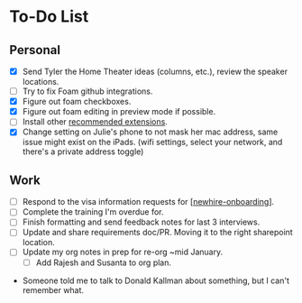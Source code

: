 # To-Do List

## Personal

- [x] Send Tyler the Home Theater ideas (columns, etc.), review the speaker locations.
- [ ] Try to fix Foam github integrations.
- [x] Figure out foam checkboxes.
- [x] Figure out foam editing in preview mode if possible.
- [ ] Install other [recommended extensions](https://foambubble.github.io/foam/recommended-extensions).
- [x] Change setting on Julie's phone to not mask her mac address, same issue might exist on the iPads. (wifi settings, select your network, and there's a private address toggle)

## Work

- [ ] Respond to the visa information requests for [[newhire-onboarding]].
- [ ] Complete the training I'm overdue for.
- [ ] Finish formatting and send feedback notes for last 3 interviews.
- [ ] Update and share requirements doc/PR. Moving it to the right sharepoint location.
- [ ] Update my org notes in prep for re-org ~mid January.
  - [ ] Add Rajesh and Susanta to org plan.
-  Someone told me to talk to Donald Kallman about something, but I can't remember what.

[//begin]: # "Autogenerated link references for markdown compatibility"
[newhire-onboarding]: newhire-onboarding.md "Newhire Onboarding"
[//end]: # "Autogenerated link references"